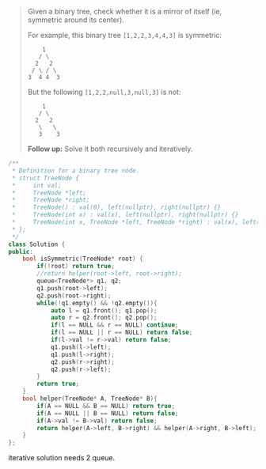 > Given a binary tree, check whether it is a mirror of itself (ie, symmetric around its center).
>
> For example, this binary tree `[1,2,2,3,4,4,3]` is symmetric:
>
> ```
>     1
>    / \
>   2   2
>  / \ / \
> 3  4 4  3
> ```
>
>  
>
> But the following `[1,2,2,null,3,null,3]` is not:
>
> ```
>     1
>    / \
>   2   2
>    \   \
>    3    3
> ```
>
>  
>
> **Follow up:** Solve it both recursively and iteratively.

```cpp
/**
 * Definition for a binary tree node.
 * struct TreeNode {
 *     int val;
 *     TreeNode *left;
 *     TreeNode *right;
 *     TreeNode() : val(0), left(nullptr), right(nullptr) {}
 *     TreeNode(int x) : val(x), left(nullptr), right(nullptr) {}
 *     TreeNode(int x, TreeNode *left, TreeNode *right) : val(x), left(left), right(right) {}
 * };
 */
class Solution {
public:
    bool isSymmetric(TreeNode* root) {
        if(!root) return true;
        //return helper(root->left, root->right);
        queue<TreeNode*> q1, q2;
        q1.push(root->left);
        q2.push(root->right);
        while(!q1.empty() && !q2.empty()){
            auto l = q1.front(); q1.pop();
            auto r = q2.front(); q2.pop();
            if(l == NULL && r == NULL) continue;
            if(l == NULL || r == NULL) return false;
            if(l->val != r->val) return false;
            q1.push(l->left);
            q1.push(l->right);
            q2.push(r->right);
            q2.push(r->left);
        }
        return true;
    }
    bool helper(TreeNode* A, TreeNode* B){
        if(A == NULL && B == NULL) return true;
        if(A == NULL || B == NULL) return false;
        if(A->val != B->val) return false;
        return helper(A->left, B->right) && helper(A->right, B->left);
    }
};
```

iterative solution needs 2 queue.